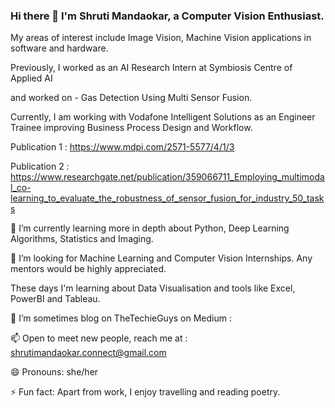### Hi there 👋 I'm Shruti Mandaokar, a Computer Vision Enthusiast.
My areas of interest include Image Vision, Machine Vision applications in software and hardware.

Previously, I worked as an AI Research Intern at Symbiosis Centre of Applied AI

and worked on - Gas Detection Using Multi Sensor Fusion.

Currently, I am working with Vodafone Intelligent Solutions as an Engineer Trainee improving Business Process Design and Workflow.

Publication 1 : https://www.mdpi.com/2571-5577/4/1/3

Publication 2 : https://www.researchgate.net/publication/359066711_Employing_multimodal_co-learning_to_evaluate_the_robustness_of_sensor_fusion_for_industry_50_tasks

🌱 I’m currently learning more in depth about Python, Deep Learning Algorithms, Statistics and Imaging.

🤔 I’m looking for Machine Learning and Computer Vision Internships. Any mentors would be highly appreciated.

   These days I'm learning about Data Visualisation and tools like Excel, PowerBI and Tableau.

🔭 I’m sometimes blog on TheTechieGuys on Medium :

📫 Open to meet new people, reach me at : shrutimandaokar.connect@gmail.com

😄 Pronouns: she/her

⚡ Fun fact: Apart from work, I enjoy travelling and reading poetry.
